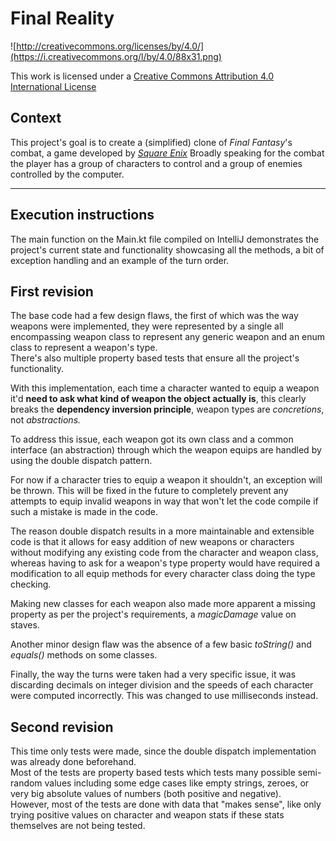 Final Reality
=============

![http://creativecommons.org/licenses/by/4.0/](https://i.creativecommons.org/l/by/4.0/88x31.png)

This work is licensed under a
[Creative Commons Attribution 4.0 International License](http://creativecommons.org/licenses/by/4.0/)

Context
-------

This project's goal is to create a (simplified) clone of _Final Fantasy_'s combat, a game developed
by [_Square Enix_](https://www.square-enix.com)
Broadly speaking for the combat the player has a group of characters to control and a group of
enemies controlled by the computer.

---

Execution instructions
--------------

The main function on the Main.kt file compiled on IntelliJ demonstrates the project's current state and functionality showcasing all the methods,
a bit of exception handling and an example of the turn order.

First revision
--------------

The base code had a few design flaws, the first of which was the way weapons were implemented, they were represented
by a single all encompassing weapon class to represent any generic weapon and an enum class to represent
a weapon's type. \
There's also multiple property based tests that ensure all the project's functionality.


With this implementation, each time a character wanted to equip a weapon it'd **need
to ask what kind of weapon the object actually is**, this clearly breaks the **dependency inversion principle**, weapon types are *concretions*, not *abstractions.*

To address this issue, each weapon got its own class and a common interface (an abstraction) through which
the weapon equips are handled by using the double dispatch pattern.

For now if a character tries to equip a weapon it shouldn't, an exception will be thrown. This will be fixed in the
future to completely prevent any attempts to equip invalid weapons in way that won't let the code compile if such a mistake is made in the code.

The reason double dispatch results in a more maintainable and extensible code is that it allows for easy
addition of new weapons or characters without modifying any existing code from the character and weapon class, whereas having to
ask for a weapon's type property would have required a modification to all equip methods for every character class doing the type checking.

Making new classes for each weapon also made more apparent a missing property as per the project's requirements, a *magicDamage* value on staves.


Another minor design flaw was the absence of a few basic *toString()* and *equals()* methods on some classes.

Finally, the way the turns were taken had a very specific issue, it was discarding decimals on integer 
division and the speeds of each character were computed incorrectly. This was changed to use milliseconds instead.  


Second revision
--------------------

This time only tests were made, since the double dispatch implementation was already done beforehand.\
Most of the tests are property based tests which tests many possible semi-random values including some edge cases like empty strings, zeroes, or very big absolute values of numbers (both positive and negative). \
However, most of the tests are done with data that "makes sense", like only trying positive values on character and weapon stats if these stats themselves are not being tested.